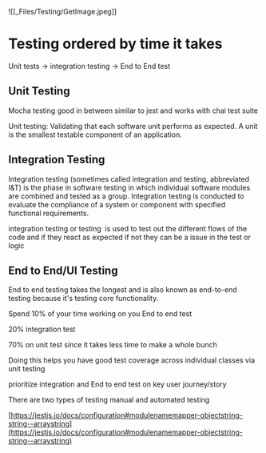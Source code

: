 ![[_Files/Testing/GetImage.jpeg]]
# Testing ordered by time it takes 

Unit tests -> integration testing -> End to End test  

## Unit Testing

Mocha testing good in between similar to jest and works with chai test suite 

Unit testing: Validating that each software unit performs as expected. A unit is the smallest testable component of an application.



## Integration Testing
Integration testing (sometimes called integration and testing, abbreviated I&T) is the phase in software testing in which individual software modules are combined and tested as a group. Integration testing is conducted to evaluate the compliance of a system or component with specified functional requirements. 

integration testing or testing  is used to test out the different flows of the code and if they react as expected if not they can be a issue in the test or logic

## End to End/UI Testing
End to end testing takes the longest and is also known as end-to-end testing because it's testing core functionality.   


Spend 10% of your time working on you End to end test 

20% integration test 

70% on unit test since it takes less time to make a whole bunch  

Doing this helps you have good test coverage across individual classes via unit testing 

prioritize integration and End to end test on key user journey/story   


There are two types of testing manual and automated testing  

[https://jestjs.io/docs/configuration#modulenamemapper-objectstring-string--arraystring](https://jestjs.io/docs/configuration#modulenamemapper-objectstring-string--arraystring)


